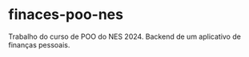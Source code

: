 # finaces-poo-nes
Trabalho do curso de POO do NES 2024. Backend de um aplicativo de finanças pessoais.
